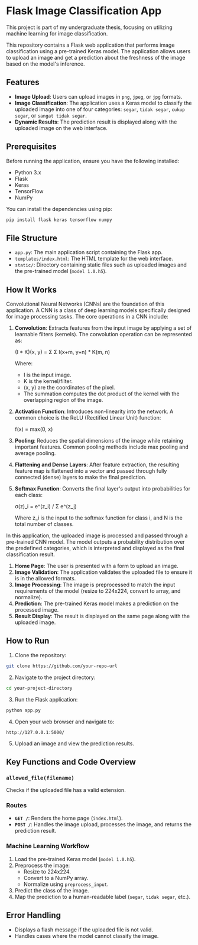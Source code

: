 # Flask Image Classification App

This project is part of my undergraduate thesis, focusing on utilizing machine learning for image classification.

This repository contains a Flask web application that performs image classification using a pre-trained Keras model. The application allows users to upload an image and get a prediction about the freshness of the image based on the model's inference.

## Features

- **Image Upload**: Users can upload images in `png`, `jpeg`, or `jpg` formats.
- **Image Classification**: The application uses a Keras model to classify the uploaded image into one of four categories: `segar`, `tidak segar`, `cukup segar`, or `sangat tidak segar`.
- **Dynamic Results**: The prediction result is displayed along with the uploaded image on the web interface.

## Prerequisites

Before running the application, ensure you have the following installed:

- Python 3.x
- Flask
- Keras
- TensorFlow
- NumPy

You can install the dependencies using pip:

```bash
pip install flask keras tensorflow numpy
```

## File Structure

- `app.py`: The main application script containing the Flask app.
- `templates/index.html`: The HTML template for the web interface.
- `static/`: Directory containing static files such as uploaded images and the pre-trained model (`model 1.0.h5`).

## How It Works

Convolutional Neural Networks (CNNs) are the foundation of this application. A CNN is a class of deep learning models specifically designed for image processing tasks. The core operations in a CNN include:

1. **Convolution**: Extracts features from the input image by applying a set of learnable filters (kernels). The convolution operation can be represented as:

   (I * K)(x, y) = Σ Σ I(x+m, y+n) * K(m, n)

   Where:
   - I is the input image.
   - K is the kernel/filter.
   - (x, y) are the coordinates of the pixel.
   - The summation computes the dot product of the kernel with the overlapping region of the image.

2. **Activation Function**: Introduces non-linearity into the network. A common choice is the ReLU (Rectified Linear Unit) function:

   f(x) = max(0, x)

3. **Pooling**: Reduces the spatial dimensions of the image while retaining important features. Common pooling methods include max pooling and average pooling.

4. **Flattening and Dense Layers**: After feature extraction, the resulting feature map is flattened into a vector and passed through fully connected (dense) layers to make the final prediction.

5. **Softmax Function**: Converts the final layer's output into probabilities for each class:

   σ(z)_i = e^(z_i) / Σ e^(z_j)

   Where z_i is the input to the softmax function for class i, and N is the total number of classes.

In this application, the uploaded image is processed and passed through a pre-trained CNN model. The model outputs a probability distribution over the predefined categories, which is interpreted and displayed as the final classification result.

1. **Home Page**: The user is presented with a form to upload an image.
2. **Image Validation**: The application validates the uploaded file to ensure it is in the allowed formats.
3. **Image Processing**: The image is preprocessed to match the input requirements of the model (resize to 224x224, convert to array, and normalize).
4. **Prediction**: The pre-trained Keras model makes a prediction on the processed image.
5. **Result Display**: The result is displayed on the same page along with the uploaded image.

## How to Run

1. Clone the repository:

```bash
git clone https://github.com/your-repo-url
```

2. Navigate to the project directory:

```bash
cd your-project-directory
```

3. Run the Flask application:

```bash
python app.py
```

4. Open your web browser and navigate to:

```
http://127.0.0.1:5000/
```

5. Upload an image and view the prediction results.

## Key Functions and Code Overview

### `allowed_file(filename)`

Checks if the uploaded file has a valid extension.

### Routes

- **`GET /`**: Renders the home page (`index.html`).
- **`POST /`**: Handles the image upload, processes the image, and returns the prediction result.

### Machine Learning Workflow

1. Load the pre-trained Keras model (`model 1.0.h5`).
2. Preprocess the image:
   - Resize to 224x224.
   - Convert to a NumPy array.
   - Normalize using `preprocess_input`.
3. Predict the class of the image.
4. Map the prediction to a human-readable label (`segar`, `tidak segar`, etc.).

## Error Handling

- Displays a flash message if the uploaded file is not valid.
- Handles cases where the model cannot classify the image.
